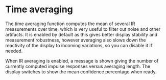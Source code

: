 # Time averaging
The time averaging function computes the mean of several IR measurements over time, which is very
useful to filter out noise and other artifacts. It is enabled by default as this gives better display
stability and measurement robustness, however averaging also slows down the reactivity of the display to
incoming variations, so you can disable it if needed.

When IR averaging is enabled, a message is shown giving the number of currently computed impulse
responses versus averaging length. The display switches to show the mean confidence percentage when
ready.


